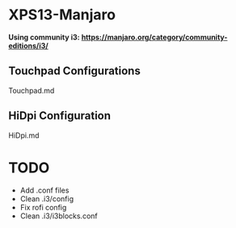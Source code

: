# XPS13-Manjaro
**Using community i3: https://manjaro.org/category/community-editions/i3/**

## Touchpad Configurations
Touchpad.md

## HiDpi Configuration
HiDpi.md


# TODO
- Add .conf files
- Clean .i3/config
- Fix rofi config
- Clean .i3/i3blocks.conf

